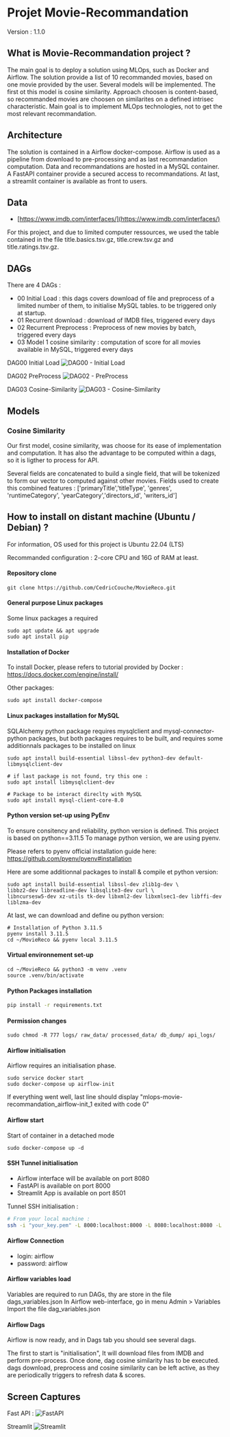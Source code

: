 # Projet Movie-Recommandation

Version : 1.1.0

## What is Movie-Recommandation project ?


The main goal is to deploy a solution using MLOps, such as Docker and Airflow.
The solution provide a list of 10 recommanded movies, based on one movie provided by the user.
Several models will be implemented. The first ot this model is cosine similarity.
Approach choosen is content-based, so recommanded movies are choosen on similarites on a defined intrisec characteristic.
Main goal is to implement MLOps technologies, not to get the most relevant recommandation.


## Architecture

The solution is contained in a Airflow docker-compose.
Airflow is used as a pipeline from download to pre-processing and as last recommandation computation.
Data and recommandations are hosted in a MySQL container.
A FastAPI container provide a secured access to recommandations.
At last, a streamlit container is available as front to users.


## Data

- [https://www.imdb.com/interfaces/](https://www.imdb.com/interfaces/)

For this project, and due to limited computer ressources, we used the table contained in the file title.basics.tsv.gz, title.crew.tsv.gz and title.ratings.tsv.gz. 

## DAGs

There are 4 DAGs :
- 00 Initial Load : this dags covers download of file and preprocess of a limited number of them, to initialise MySQL tables. to be triggered only at startup.
- 01 Recurrent download : download of IMDB files, triggered every days
- 02 Recurrent Preprocess : Preprocess of new movies by batch, triggered every days
- 03 Model 1 cosine similarity : computation of score for all movies available in MySQL, triggered every days

DAG00 Initial Load
![DAG00 - Initial Load](https://github.com/CedricCouche/MovieReco/blob/main/images/dag_initial-load.png)

DAG02 PreProcess
![DAG02 - PreProcess](https://github.com/CedricCouche/MovieReco/blob/main/images/dag_movie-to-process.png)

DAG03 Cosine-Similarity
![DAG03 - Cosine-Similarity](https://github.com/CedricCouche/MovieReco/blob/main/images/dag_cosine-similarity.png)


## Models


### Cosine Similarity

Our first model, cosine similarity, was choose for its ease of implementation and computation. It has also the advantage to be computed within a dags, so it is ligther to process for API.

Several fields are concatenated to build a single field, that will be tokenized to form our vector to computed against other movies.
Fields used to create this combined features : ['primaryTitle','titleType', 'genres', 'runtimeCategory', 'yearCategory','directors_id', 'writers_id']


## How to install on distant machine (Ubuntu / Debian) ?

For information, OS used for this project is Ubuntu 22.04 (LTS)

Recommanded configuration : 2-core CPU and 16G of RAM at least.


#### Repository clone

``` 
git clone https://github.com/CedricCouche/MovieReco.git
```

#### General purpose Linux packages

Some linux packages a required

```
sudo apt update && apt upgrade
sudo apt install pip
```

#### Installation of Docker

To install Docker, please refers to tutorial provided by Docker : https://docs.docker.com/engine/install/

Other packages:
```
sudo apt install docker-compose
```


#### Linux packages installation for MySQL

SQLAlchemy python package requires  mysqlclient and  mysql-connector-python packages, but both packages requires to be built, and requires some additionnals packages to be installed on linux

```
sudo apt install build-essential libssl-dev python3-dev default-libmysqlclient-dev

# if last package is not found, try this one : 
sudo apt install libmysqlclient-dev

# Package to be interact direclty with MySQL
sudo apt install mysql-client-core-8.0
```


#### Python version set-up using PyEnv

To ensure consitency and reliability, python version is defined.
This project is based on python==3.11.5
To manage python version, we are using pyenv.


Please refers to pyenv official installation guide here: https://github.com/pyenv/pyenv#installation

Here are some additionnal packages to install & compile et python version:
```
sudo apt install build-essential libssl-dev zlib1g-dev \
libbz2-dev libreadline-dev libsqlite3-dev curl \
libncursesw5-dev xz-utils tk-dev libxml2-dev libxmlsec1-dev libffi-dev liblzma-dev
```

At last, we can download and define ou python version:
```cd
# Installation of Python 3.11.5
pyenv install 3.11.5
cd ~/MovieReco && pyenv local 3.11.5
```



#### Virtual environnement set-up

```
cd ~/MovieReco && python3 -m venv .venv
source .venv/bin/activate
```

#### Python Packages installation

``` bash
pip install -r requirements.txt
```


#### Permission changes

```
sudo chmod -R 777 logs/ raw_data/ processed_data/ db_dump/ api_logs/
```

#### Airflow initialisation

Airflow requires an initialisation phase.

```
sudo service docker start
sudo docker-compose up airflow-init
```

If everything went well, last line should display "mlops-movie-recommandation_airflow-init_1 exited with code 0"

#### Airflow start

Start of container in a detached mode
```
sudo docker-compose up -d
```

#### SSH Tunnel initialisation

- Airflow interface will be available on port 8080
- FastAPI is available on port 8000
- Streamlit App is available on port 8501

Tunnel SSH initialisation :
``` bash
# From your local machine :
ssh -i "your_key.pem" -L 8000:localhost:8000 -L 8080:localhost:8080 -L 8501:localhost:8501 user@server-ip-address

```

#### Airflow Connection

- login: airflow
- password: airflow


#### Airflow variables load

Variables are required to run DAGs, thy are store in the file dags_variables.json
In Airflow web-interface, go in menu Admin > Variables
Import the file dag_variables.json


#### Airflow Dags

Airflow is now ready, and in Dags tab you should see several dags.

The first to start is "initialisation", It will download files from IMDB and perform pre-process.
Once done, dag cosine similarity has to be executed.
dags download, preprocess and cosine similarity can be left active, as they are periodically triggers to refresh data & scores. 


## Screen Captures

Fast API :
![FastAPI](https://github.com/CedricCouche/MovieReco/blob/main/images/fastapi-doc.png)

Streamlit
![Streamlit](https://github.com/CedricCouche/MovieReco/blob/main/images/streamlit-recommendation.png)